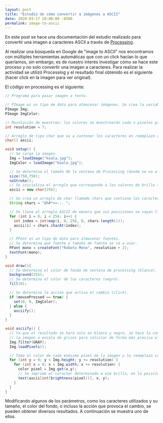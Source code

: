 ```yaml
---
layout: post
title: "Estudio de cómo convertir a imágenes a ASCII"
date: 2020-03-17 20:00:00 -0500
permalink: image-to-ascii
---
```


En este post se hace una documentación del estudio realizado para convertir una imagen a caracteres ASCII a través de [Processing](https://processing.org/).

Al realizar una búsqueda en Google de "image to ASCII" nos encontramos con múltiples herramientas automáticas que con un click hacían lo que queríamos, sin embargo, es de nuestro interés investigar cómo se hace este proceso y no solo convertir una imagen a caracteres. Para realizar la actividad se utilizó Processing y el resultado final obtenido es el siguiente (hacer click en la imagen para ver original).

<canvas data-processing-sources="/sketches/image_to_ascii/image_to_ascii.pde"></canvas>

El código en processing es el siguiente:

```java
// Programa para pasar imagen a texto.

// PImage es un tipo de dato para almacenar imágenes. Se crea la variable Img.
PImage Img;
PImage ImgColor;

// Resolución de muestreo: los colores se muestrearán cada n pixeles para determinar qué caracter mostrar.
int resolution = 7;

// Arreglo de tipo char que va a contener los caracteres en reemplazo de los píxeles.
char[] ascii;

void setup() {
  // Se carga la imagen.
  Img = loadImage("koala.jpg");
  ImgColor = loadImage("koala.jpg");

  // Se determina el tamaño de la ventana de Processing (donde se va a mostrar la imagen resultado):
  size(750,750);
  noStroke();
  // Se inicializa el arreglo que corresponde a los valores de brillo (256 es la cantidad de valores de brillantez):
  ascii = new char[256];

  // Se crea un arreglo de char llamado chars que contiene los caracteres a utilizar:
  String chars = "@%#*+=-:. ";

  // Se llena el arreglo ASCII de manera que sus posiciones se vayan llenando de acuerdo a los caracteres
  for (int i = 0; i < 256; i++) {
    int index = int(map(i, 0, 256, 0, chars.length()));
    ascii[i] = chars.charAt(index);
  }

  // PFont es un tipo de dato para almacenar fuentes.
  // Se determina qué fuente y tamaño de fuente se va a usar.
  PFont mono = createFont("Roboto Mono", resolution + 2);
  textFont(mono);
}

void draw(){
  // Se determina el color de fondo de ventana de processing (blanco).
  background(255);
  // Se determina el color de los caracteres (negro).
  fill(0);

  // Se determina la acción que activa el cambio (click).
  if (mousePressed == true) {
    set(0, 0, ImgColor);
  } else {
    asciify();
  }
}

void asciify() {
  // Ya que el resultado se hará solo en blanco y negro, se hace la conversión de
  // la imagen a escala de grises para calcular de forma más precisa el brillo.
  Img.filter(GRAY);
  Img.loadPixels();

  // Toma el color de cada enésimo píxel de la imagen y lo reemplaza con el carácter de brillo similar.
  for (int y = 0; y < Img.height; y += resolution) {
    for (int x = 0; x < Img.width; x += resolution) {
      color pixel = Img.get(x,y);
      // Se imprime el caracter determinado a ese brillo, en la posicion (x, y)
      text(ascii[int(brightness(pixel))], x, y);
    }
  }
}
```

Modificando algunos de los parámetros, como los caracteres utilizados y su tamaño, el color del fondo, o incluso la acción que provoca el cambio, se pueden obtener diversos resultados. A continuación se muestra uno de ellos.

<canvas data-processing-sources="/sketches/image_to_ascii/image_to_ascii_alt.pde"></canvas>
